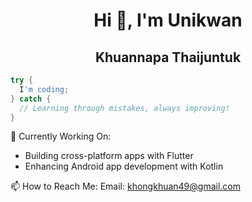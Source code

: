 <div align="center">

# Hi 🎀, I'm **Unikwan**  
## Khuannapa  Thaijuntuk 

</div>

```dart
try {
  I'm coding;
} catch {
  // Learning through mistakes, always improving!
}
```

💬 Currently Working On:
 - Building cross-platform apps with Flutter
 - Enhancing Android app development with Kotlin
   
📫 How to Reach Me:
Email: khongkhuan49@gmail.com
